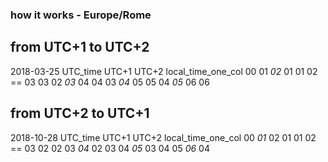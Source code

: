 ### how it works - Europe/Rome
## from UTC+1 to UTC+2
2018-03-25      UTC_time        UTC+1       UTC+2       local_time_one_col
                00              01          *02*        01
                01              02     ==   03          03
                02              *03*        04          04
                03              *04*        05          05
                04              *05*        06          06
## from UTC+2 to UTC+1
2018-10-28      UTC_time        UTC+1       UTC+2       local_time_one_col
                00              *01*        02          01
                01              02    ==    03          02
                02              03          *04*        02
                03              04          *05*        03
                04              05          *06*        04